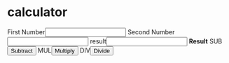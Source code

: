 # calculator
<html>
  <head>
    <title> calculator program </title>
  </head>
  <?php 
  $a1 = .POST['$a1'];
  $a2 = .POST['$a2'];
  $operator = .POST['$operator'];
  $result = ' ';
    if(is_numeric($a1) && is_numeric($a2))
      {
        switch($operator)
        {
          case 'add': 
            $result=$a1+$a2;
            break;
          case 'sub':
            $result=$a1-$a2;
            break;
          case 'mul':
            $result=$a1+$a2;
            break;
          case 'div':
            $result=$a1+$a2;
          }
      }
  ?>
 <body>
	  <form action="" method="post" />
             First Number<input type="number" name="first_num"  value="<?php echo $a1; ?>" /> 
             Second Number<input type="number" name="second_num" value="<?php echo $a2; ?>" /> 
             result<input type="number" name="result" value="<?php echo $result; ?>"> <b>Result</b
            ADD<input type="submit" name="operator" value="Add" />
            SUB<input type="submit" name="operator" value="Subtract" />
            MUL<input type="submit" name="operator" value="Multiply" />
            DIV<input type="submit" name="operator" value="Divide" />
 </body>
</html>
